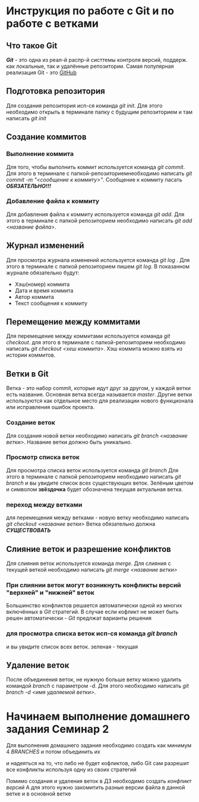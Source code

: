 # Инструкция по работе с Git и по работе с ветками

## Что такое Git
***Git*** - это одна из реал-й распр-й систтемы контроля версий, поддерж. как локальные, так и удалённые репозитории. Самая популярная реализация Git - это [GitHub](https://github.com)

## Подготовка репозитория
Для создания репозитория исп-ся команда *git init*. Для этого необходимо открыть в терминале папку с будущим репозиторием и там написать *git init*

## Создание коммитов

### Выполнение коммита
Для того, чтобы выполнить коммит используется команда *git commit*. Для этого в терминале с папкой-репозиториемнеобходимо написать *git commit -m "<сообщение к коммиту>"*. Сообщение к коммиту пасать ***ОБЯЗАТЕЛЬНО!!!***

### Добавление файла к коммиту 
Для добавления файла к коммиту используется команда *git add*. Для этого в терминале с папкой репозиторием необходимо написать *git add <название файла>*.

## Журнал изменений
Для просмотра журнала изменений используется команда *git log* . Для этого в терминале с папкой репозиторием пишем *git log*. В показанном журнале обязательно будут:
* Хэш(номер) коммита
* Дата и время коммита
* Автор коммита
* Текст сообщения к коммиту

## Перемещение между коммитами
Для перемещение между коммитами используется команда *git checkout*. для этого в терминале с папкой-репозиторием необходимо написать *git checkout <хеш коммита>*. Хэш коммита можно взять из истории коммитов.

## Ветки в Git
Ветка - это набор commit, которые идут друг за другом, у каждой ветки есть название. Основная ветка всегда называется *master*. Другие ветки используются как отдельное место для реализации нового функционала или исправления ошибок проекта.

### Создание веток
Для создания новой ветки необходимо написать *git branch <название ветки>*. Название ветки должно быть уникально.

### Просмотр списка веток
Для просмотра списка веток используется команда *git branch*
Для этого в терминале с папкой репозиторием необходимо написать *git branch* и вы увидите список всех существующих веток.
Зелёным цветом и символом **звёздочка** будет обозначена текущая актуальная ветка.

### переход между ветками
для перемещения между ветками - новую ветку необходимо написать *git checkout <название ветки>*
Ветка обязательно должна ***СУЩЕСТВОВАТЬ***

### 

## Слияние веток и разрешение конфликтов
Для слияния веток используется команда *merge*. 
Для слияния с текущей веткой необходимо написать *git merge <название ветки>*

### При слиянии веток могут возникнуть конфликты версий "верхней" и "нижней" веток
Большинство конфликтов решается автоматически одной из многих включённых в *Git* стратегий.
В случае если кофликт не может быть решен автоматически - *Git* предлжат варианты решения

### для просмотра списка веток исп-ся команда *git branch*
и вы увидите список всех веток. зеленая - текущая

## Удаление веток
После объединения веток, не нужную больше ветку можно удалить командой *branch* c параметром *-d*.
Для этого необходимо написать *git branch -d <имя удаляемой ветки>*.

# Начинаем выполнение домашнего задания Семинар 2
Для выполнения домашнего задания необходимо создать как минимум 4 *BRANCHES* и потом объединить их

и надеяться на то, что либо не будет кофликтов, либо Git сам разрешит все конфликты используя одну из своих стратегий 

Помимо создания и удаления веток в ДЗ необходимо создать *конфликт версий*
А для этого нужно закомитить разные версии файла в данной ветке и в основной ветке  
